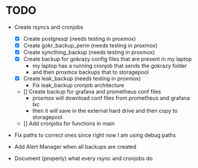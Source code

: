 # TODO

- Create rsyncs and cronjobs
  - [x] Create postgresql (needs testing in proxmox)
  - [x] Create gokr_backup_perm (needs testing in proxmox)
  - [x] Create syncthing_backup (needs testing in proxmox)
  - [x] Create backup for gokrazy config files that are present in my laptop
	- my laptop has a running cronjob that sends the gokrazy folder
	- and then proxmox backups that to storagepool
  - [x] Create leak_backup (needs testing in proxmox)
	- Fix leak_backup cronjob architecture
  - [] Create backup for grafana and prometheus conf files
	- proxmox will download conf files from prometheus and grafana lxc
	- then it will save in the external hard drive and then copy to storagepool
  - [] Add cronjobs for functions in main

- Fix paths to correct ones since right now I am using debug paths
- Add Alert Manager when all backups are created
- Document (properly) what every rsync and cronjobs do
